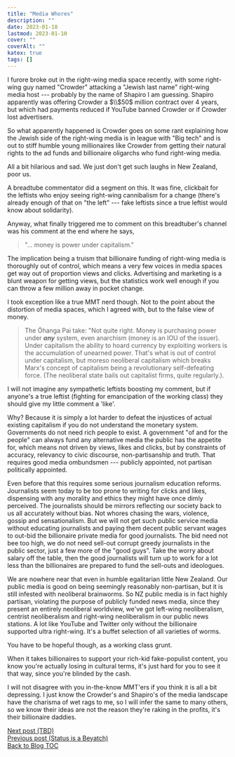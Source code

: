 ```yaml
---
title: "Media Whores"
description: ""
date: 2023-01-10
lastmod: 2023-01-10
cover: ""
coverAlt: ""
katex: true
tags: []
---
```


I furore broke out in the right-wing media space recently, with some right-wing guy 
named "Crowder" attacking a "Jewish last name" right-wing media host --- probably 
by the name of Shapiro I am guessing. Shapiro apparently was offering Crowder 
a $\\$50$ million contract over 4 years, but which had payments reduced if YouTube 
banned Crowder or if Crowder lost advertisers.

So what apparently happened is Crowder goes on some rant explaining how the Jewish 
side of the right-wing media is in league with "Big tech" and is out to stiff humble 
young millionaires like Crowder from getting their natural rights to the ad funds and 
billionaire oligarchs who fund right-wing media.

All a bit hilarious and sad. We just don't get such laughs in New Zealand, poor us.

A breadtube commentator did a segment on this. It was fine, clickbait for the 
leftists who enjoy seeing right-wing cannibalism for a change (there's already 
enough of that on "the left" --- fake leftists since a true leftist would know 
about solidarity).

Anyway, what finally triggered me to comment on this breadtuber's channel was his 
comment at the end where he says, 

> "... money is power under capitalism."

The implication being a truism that billionaire funding of right-wing media is 
thoroughly out of control, which means a very few voices in media spaces get way out 
of proportion views and clicks. Advertising and marketing is a blunt weapon for 
getting views, but the statistics work well enough if you can throw a few million 
away in pocket change.

I took exception like a true MMT nerd though. Not to the point about the distortion of 
media spaces, which I agreed with, but to the false view of money.

> The Ōhanga Pai take: "Not quite right. Money is purchasing power under **_any_**
system, even anarchism (money is an IOU of the issuer). Under capitalism the ability 
to hoard currency by exploiting workers is the accumulation of unearned power. That's 
what is out of control under capitalism, but moreso neoliberal capitalism which 
breaks Marx's concept of capitalism being a revolutionary self-defeating force. (The 
neoliberal state bails out capitalist firms, quite regularly.).

I will not imagine any sympathetic leftists boosting my comment, but if anyone's a 
true leftist (fighting for emancipation of the working class) they should give my 
little comment a 'like'. 

Why? Because it is simply a lot harder to defeat the injustices of actual 
existing capitalism if you do not understand the monetary system. Governments do not 
need rich people to exist. A government "of and for the people" can always fund any 
alternative media the public has the appetite for, which means not driven by views, 
likes and clicks, but by constraints of accuracy, relevancy to civic discourse, 
non-partisanship and truth. That requires good media ombundsmen --- publicly 
appointed, not partisan politically appointed.

Even before that this requires some serious journalism education reforms. 
Journalists seem today to be too prone to writing for clicks and likes, dispensing 
with any morality and ethics they might have once dimly perceived. The journalists 
should be mirrors reflecting our society back to us all accurately without bias. Not 
whores chasing the wars, violence, gossip and sensationalism. But we will not get such 
public service media without educating journalists and paying them decent public 
servant wages to out-bid the billionaire private media for good journalists. The bid 
need not bee too high, we do not need sell-out corrupt greedy journalists in the 
public sector, just a few more of the "good guys". Take the worry about salary off 
the table, then the good journalists will turn up to work for a lot less than the 
billionaires are prepared to fund the sell-outs and ideologues.

We are nowhere near that even in humble egalitarian little New Zealand. Our public 
media is good on being seemingly reasonably non-partisan, but it is still infested with 
neoliberal brainworms. So NZ public media is in fact highly partisan, violating the 
purpose of publicly funded news media, since they present an entirely neoliberal 
worldview, we've got left-wing neoliberalism, centrist neoliberalism and right-wing 
neoliberalism in our public news stations. A lot like YouTube and Twitter only 
without the billionaire supported ultra right-wing. It's a buffet selection of all 
varieties of worms.

You have to be hopeful though, as a working class grunt. 

When it takes billionaires to support your rich-kid fake-populist content, you know 
you're actually losing in cultural terms, it's just hard for you to see it that way, 
since you're blinded by the cash. 

I will not disagree with you in-the-know MMT'ers if you think it is all a bit 
depressing. I just know the Crowder's and Shapiro's of the media landscape have 
the charisma of wet rags to me, so I will infer the same to many others, so we know 
their ideas are not the reason they're raking in the profits, it's their billionaire 
daddies.


[Next post (TBD)](./)  
[Previous post (Status is a Beyatch)](../14_status_bitches)    
[Back to Blog TOC](../)
